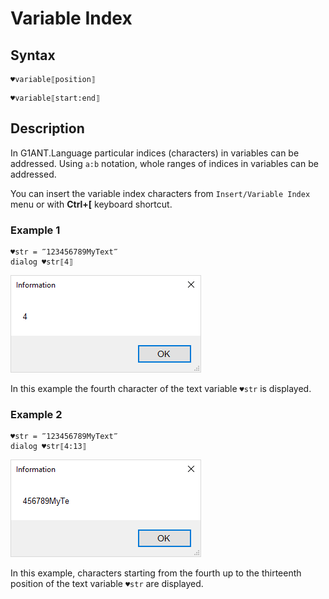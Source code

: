 # Variable Index

## Syntax

```G1ANT
♥variable⟦position⟧
```

```G1ANT
♥variable⟦start:end⟧
```

## Description

In G1ANT.Language particular indices (characters) in variables can be addressed. Using `a:b` notation, whole ranges of indices in variables can be addressed.

You can insert the variable index characters from `Insert/Variable Index` menu or with **Ctrl+\[** keyboard shortcut.

### Example 1

```G1ANT
♥str = ‴123456789MyText‴
dialog ♥str⟦4⟧
```

![](https://raw.githubusercontent.com/G1ANT-Robot/G1ANT.Manual/develop/-assets/varindex1.png)

In this example the fourth character of the text variable `♥str` is displayed.

### Example 2

```G1ANT
♥str = ‴123456789MyText‴
dialog ♥str⟦4:13⟧
```

![](https://raw.githubusercontent.com/G1ANT-Robot/G1ANT.Manual/develop/-assets/varindex2.png)

In this example, characters starting from the fourth up to the thirteenth position of the text variable `♥str` are displayed.
